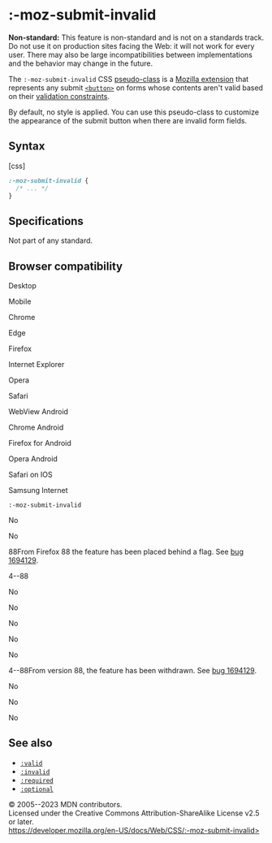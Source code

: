 :-moz-submit-invalid
====================

**Non-standard:** This feature is non-standard and is not on a standards
track. Do not use it on production sites facing the Web: it will not
work for every user. There may also be large incompatibilities between
implementations and the behavior may change in the future.

The `:-moz-submit-invalid` CSS [pseudo-class](pseudo-classes.md) is a
[Mozilla
extension](https://developer.mozilla.org/en-US/docs/Web/CSS/Mozilla_Extensions)
that represents any submit
[`<button>`](https://developer.mozilla.org/en-US/docs/Web/HTML/Element/button)
on forms whose contents aren\'t valid based on their [validation
constraints](https://developer.mozilla.org/en-US/docs/Learn/Forms#constraint_validation).

By default, no style is applied. You can use this pseudo-class to
customize the appearance of the submit button when there are invalid
form fields.

Syntax
------

[css]

```css
:-moz-submit-invalid {
  /* ... */
}
```

Specifications
--------------

Not part of any standard.

Browser compatibility
---------------------

Desktop

Mobile

Chrome

Edge

Firefox

Internet Explorer

Opera

Safari

WebView Android

Chrome Android

Firefox for Android

Opera Android

Safari on IOS

Samsung Internet

`:-moz-submit-invalid`

No

No

88From Firefox 88 the feature has been placed behind a flag. See [bug
1694129](https://bugzil.la/1694129).

4--88

No

No

No

No

No

4--88From version 88, the feature has been withdrawn. See [bug
1694129](https://bugzil.la/1694129).

No

No

No

See also
--------

- [`:valid`](:valid)
- [`:invalid`](:invalid)
- [`:required`](:required)
- [`:optional`](:optional)

© 2005--2023 MDN contributors.\
Licensed under the Creative Commons Attribution-ShareAlike License v2.5
or later.\
https://developer.mozilla.org/en-US/docs/Web/CSS/:-moz-submit-invalid>
